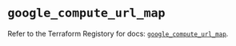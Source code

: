 # `google_compute_url_map`

Refer to the Terraform Registory for docs: [`google_compute_url_map`](https://registry.terraform.io/providers/hashicorp/google/5.10.0/docs/resources/compute_url_map).
